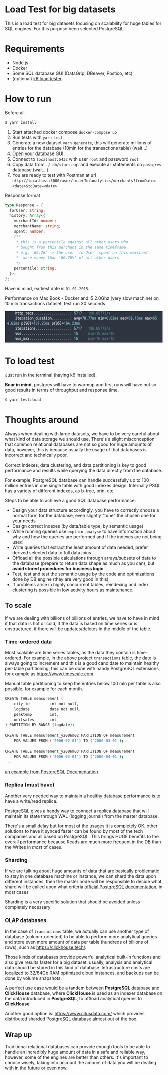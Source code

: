 # Load Test for big datasets

This is a load test for big datasets focusing on scalability for huge tables for SQL engines.
For this purpose been selected PostgreSQL.

# Requirements

- Node.js
- Docker
- Some SQL database GUI (DataGrip, DBeaver, Postico, etc)
- (optional) [k6 load tester](https://k6.io/docs/getting-started/installation/)

# How to run

Before all

```bash
$ yarn install
```

1. Start attached docker compose `docker-compose up`
2. Run tests with `yarn test`
3. Generate a new dataset `yarn generate`, this will generate millions of entries for the database (10mln for the transactions table) (wait...)
4. Open your database GUI
5. Connect to `localhost:5432` with user `root` and password `root`
6. Copy data from `./_db/start.sql` and execute all statements on `postgres` database (wait...)
7. You are ready to test with Postman at url `http://localhost:3000/user/:userId/analytics/merchants?fromDate=<date>&toDate=<date>`

Response format

```ts
type Response = {
  forUser: string;
  history: Array<{
    merchantId: number;
    merchantName: string;
    spent: number;
    /**
     * this is a percentile against all other users who
     * bought from this merchant in the same timeframe
     * e.g: '66.76' -> the user `forUser` spent on this merchant
     *  more money than '66.76%' of all other users
     */
    percentile: string;
  }>;
};
```

Have in mind, earliest date is `01-01-2015`.

Performance on Mac Book - Docker and i5 2.0Ghz (very slow machine) on 10 mln transactions dataset, test run 30 seconds

![performace stat](./doc/perf.png)

# To load test

Just run in the terminal (having k6 installed).

**Bear in mind**, postgres will have to warmup and first runs will have not so good results in terms of throughput and response time.

```bash
$ yarn test:load
```

# Thoughts around

Always when dealing with large datasets, we have to be very careful about what kind of data storage we should use. There's a slight misconception that common relational databases are not so good for huge amounts of data, however, this is because usually the usage of that databases is incorrect and technically poor.

Correct indexes, data clustering, and data partitioning is key to good performance and results while querying the data directly from the database.

For example, PostgreSQL database can handle successfully up to 100 million entries in one single table with good indexes design. Internally PSQL has a variety of different indexes, as b-tree, brin, etc.

Steps to be able to achieve a good SQL database performance:

- Design your data structure accordingly, you have to correctly choose a normal form for the database, even slightly "tune" the chosen one for your needs
- Design correct indexes (by data/table type, by semantic usage)
- While running queries use `explain analyse` to have information about why and how the queries are performed and if the indexes are not being used
- Write queries that extract the least amount of data needed, prefer derived selected data to full data joins
- Offload all the possible calculations through arrays/subsets of data to the database (prepare to return data shape as much as you can), but **avoid stored procedures for business logic**.
- Test, test and test the semantic usage by the code and optimizations done by DB engine (they are very good in this)
- If problems arise in highly concurrent tables, reindexing and index clustering is possible in low activity hours as maintenance.

## To scale

If we are dealing with billions of billions of entries, we have to have in mind if that data is hot or cold, if the data is based on time series or is unstructured, if there will be updates/deletes in the middle of the table.

### Time-ordered data

Most scalable are time series tables, as the data they contain is time-ordered. For example, in the above project `transactions` table, the date is always going to increment and this is a good candidate to maintain healthy per-table partitioning, this can be done with handy PostgreSQL extensions, for example as https://www.timescale.com.

Manual table partitioning to keep the entries below 100 mln per table is also possible, for example for each month.

```bash
CREATE TABLE measurement (
    city_id         int not null,
    logdate         date not null,
    peaktemp        int,
    unitsales       int
) PARTITION BY RANGE (logdate);

CREATE TABLE measurement_y2006m02 PARTITION OF measurement
    FOR VALUES FROM ('2006-02-01') TO ('2006-03-01');

CREATE TABLE measurement_y2006m03 PARTITION OF measurement
    FOR VALUES FROM ('2006-03-01') TO ('2006-04-01');
...
```

[an example from PostgreSQL Documentation](https://www.postgresql.org/docs/10/ddl-partitioning.html)

### Replica (must have)

Another very needed way to maintain a healthy database performance is to have a write/read replica.

PostgreSQL gives a handy way to connect a replica database that will maintain its state through WAL (logging journal) from the master database.

There's a small delay but for most of the usages it is completely OK, other solutions to have it synced faster can be found by most of the tech companies and all based on PostgreSQL. This brings HUGE benefits to the overall performance because Reads are much more frequent in the DB than the Writes in _most_ of cases.

### Sharding

If we are talking about huge amounts of data that are basically problematic to stay in one database machine or instance, we can shard the data upon different instances, then the master node will be responsible to decide what shard will be called upon what criteria [official PostgreSQL documentation](https://wiki.postgresql.org/wiki/WIP_PostgreSQL_Sharding#:~:text=Sharding%20in%20database%20is%20the,one%20or%20more%20foreign%20servers), in most cases

Sharding is a very specific solution that should be avoided unless completely necessary

### OLAP databases

In the case of `transactions` table, we actually can use another type of database (column-oriented) to be able to perform more analytical queries and store even more amount of data per table (hundreds of billions of rows), such as https://clickhouse.tech/.

Those kinds of databases provide powerful analytical built-in functions and also give results faster for a big dataset, usually, analysis and analytical data should be stored in this kind of database. Infrastructure costs are localized to 32/64Gb RAM optimized cloud instances, and backups can be done by volume snapshots.

A perfect use case would be a tandem between **PostgreSQL** database and **ClickHouse** database, where **ClickHouse** is used as an indexer database on the data introduced in **PostgreSQL**, to offload analytical queries to **ClickHouse**

Another good option is: https://www.citusdata.com/ which provides distributed sharded PostgreSQL database almost out of the box.

## Wrap up

Traditional relational databases can provide enough tools to be able to handle an incredibly huge amount of data in a safe and reliable way, however, some of the engines are better than others. It's important to choose wisely, taking into account the amount of data you will be dealing with in the future or even now.
